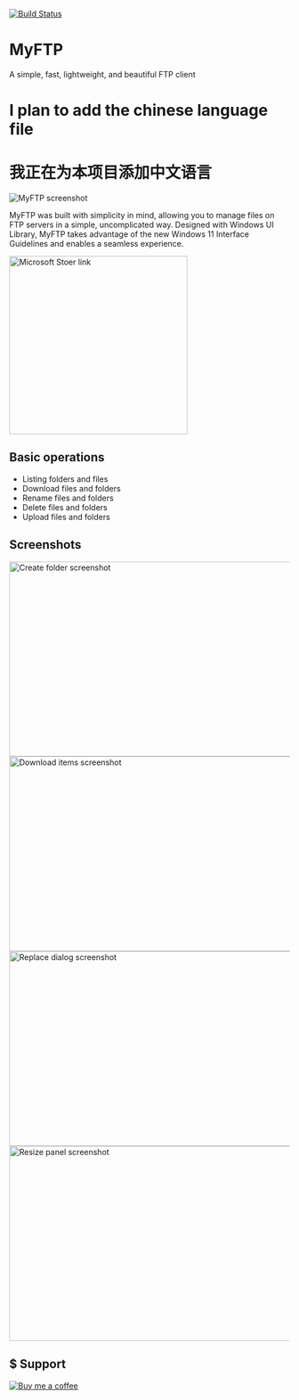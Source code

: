 [![Build Status](https://dev.azure.com/luandersonn/MyFTP/_apis/build/status/luandersonn.MyFTP?branchName=main)](https://dev.azure.com/luandersonn/MyFTP/_build/latest?definitionId=11&branchName=main)

# MyFTP

A simple, fast, lightweight, and beautiful FTP client

# I plan to add the chinese language file
# 我正在为本项目添加中文语言


![MyFTP screenshot](https://luandersonn.com/images/myftp/screenshots/myftp-light.png)

MyFTP was built with simplicity in mind, allowing you to manage files on FTP servers in a simple, uncomplicated way.
Designed with Windows UI Library, MyFTP takes advantage of the new Windows 11 Interface Guidelines and enables a seamless experience.

<a href="https://www.microsoft.com/store/apps/9nwzsp0xcmhc"><img  src="https://luandersonn.com/images/microsoft-store.png" alt="Microsoft Stoer link" width="320" loading="lazy" /></a>

## Basic operations
- Listing folders and files
- Download files and folders
- Rename files and folders
- Delete files and folders
- Upload files and folders

## Screenshots

<img src="https://luandersonn.com/images/myftp/screenshots/create-folder-screenshot.png" alt="Create folder screenshot" width="600" height="350" loading="lazy" />
<img src="https://luandersonn.com/images/myftp/screenshots/download-items-screenshot.png" alt="Download items screenshot" width="600" height="350" loading="lazy" />
<img src="https://luandersonn.com/images/myftp/screenshots/replace-dialog-screenshot.png" alt="Replace dialog screenshot" width="600" height="350" loading="lazy" />
<img src="https://luandersonn.com/images/myftp/screenshots/resize-panel-screenshot.png" alt="Resize panel screenshot" width="600" height="350" loading="lazy" />
                    
## $ Support
<a href="https://www.buymeacoffee.com/luandersonn1">![Buy me a coffee](https://luandersonn.com/images/buymeacoffee-banner.svg)</a>
